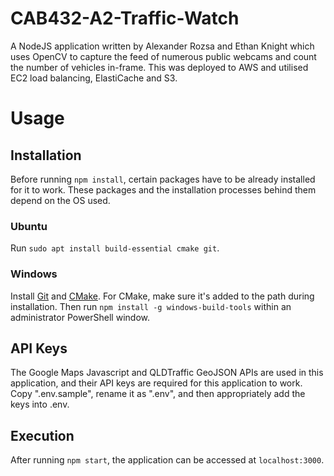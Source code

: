 # CAB432-A2-Traffic-Watch
A NodeJS application written by Alexander Rozsa and Ethan Knight which uses OpenCV to capture the feed of numerous public webcams and count the number of vehicles in-frame.  This was deployed to AWS and utilised EC2 load balancing, ElastiCache and S3.

# Usage
## Installation
Before running ```npm install```, certain packages have to be already installed for it to work. These packages and the installation processes behind them depend on the OS used.

### Ubuntu
Run ```sudo apt install build-essential cmake git```.

### Windows
Install [Git](https://git-scm.com/) and [CMake](https://cmake.org/download/). For CMake, make sure it's added to the path during installation. Then run ```npm install -g windows-build-tools``` within an administrator PowerShell window.

## API Keys
The Google Maps Javascript and QLDTraffic GeoJSON APIs are used in this application, and their API keys are required for this application to work.  Copy ".env.sample", rename it as ".env", and then appropriately add the keys into .env.

## Execution
After running ```npm start```, the application can be accessed at ```localhost:3000```. 

